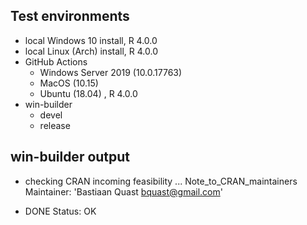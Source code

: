 ## Test environments

- local Windows 10 install, R 4.0.0
- local Linux (Arch) install, R 4.0.0
- GitHub Actions
   - Windows Server 2019 (10.0.17763)
   - MacOS (10.15)
   - Ubuntu (18.04) , R 4.0.0
- win-builder
   - devel
   - release


## win-builder output

* checking CRAN incoming feasibility ... Note_to_CRAN_maintainers
Maintainer: 'Bastiaan Quast <bquast@gmail.com>'

* DONE
Status: OK
